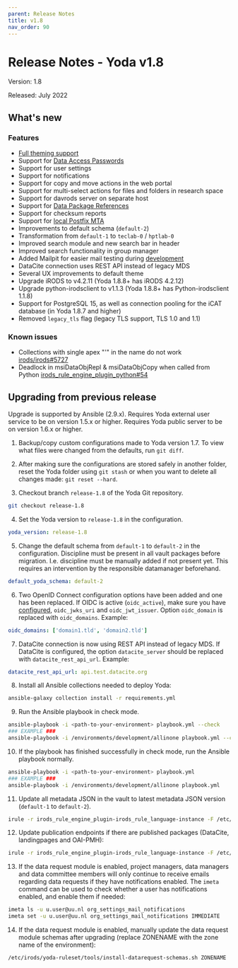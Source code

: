 ```yaml
---
parent: Release Notes
title: v1.8
nav_order: 90
---
```

# Release Notes - Yoda v1.8

Version: 1.8

Released: July 2022

## What's new
### Features
- [Full theming support](../design/overview/theme-packages.md)
- Support for [Data Access Passwords](../design/overview/authentication.md)
- Support for user settings
- Support for notifications
- Support for copy and move actions in the web portal
- Support for multi-select actions for files and folders in research space
- Support for davrods server on separate host
- Support for [Data Package References](../design/overview/data_package_reference.md)
- Support for checksum reports
- Support for [local Postfix MTA](../administration/local-postfix-mta.md)
- Improvements to default schema (`default-2`)
- Transformation from `default-1` to `teclab-0` / `hptlab-0`
- Improved search module and new search bar in header
- Improved search functionality in group manager
- Added Mailpit for easier mail testing during [development](../development/development-tips.md)
- DataCite connection uses REST API instead of legacy MDS
- Several UX improvements to default theme
- Upgrade iRODS to v4.2.11 (Yoda 1.8.8+ has iRODS 4.2.12)
- Upgrade python-irodsclient to v1.1.3 (Yoda 1.8.8+ has Python-irodsclient 1.1.8)
- Support for PostgreSQL 15, as well as connection pooling for the iCAT database (in Yoda 1.8.7 and higher)
- Removed `legacy_tls` flag (legacy TLS support, TLS 1.0 and 1.1)

### Known issues
- Collections with single apex "'" in the name do not work [irods/irods#5727](https://github.com/irods/irods/issues/5727)
- Deadlock in msiDataObjRepl & msiDataObjCopy when called from Python [irods_rule_engine_plugin_python#54](https://github.com/irods/irods_rule_engine_plugin_python/issues/54)

## Upgrading from previous release
Upgrade is supported by Ansible (2.9.x).
Requires Yoda external user service to be on version 1.5.x or higher.
Requires Yoda public server to be on version 1.6.x or higher.

1. Backup/copy custom configurations made to Yoda version 1.7.
To view what files were changed from the defaults, run `git diff`.

2. After making sure the configurations are stored safely in another folder, reset the Yoda folder using `git stash` or when you want to delete all changes made: `git reset --hard`.

3. Checkout branch `release-1.8` of the Yoda Git repository.
```bash
git checkout release-1.8
```

4. Set the Yoda version to `release-1.8` in the configuration.
```yaml
yoda_version: release-1.8
```

5. Change the default schema from `default-1` to `default-2` in the configuration.
Discipline must be present in all vault packages before migration.
I.e. discipline must be manually added if not present yet.
This requires an intervention by the responsible datamanager beforehand.
```yaml
default_yoda_schema: default-2
```

6. Two OpenID Connect configuration options have been added and one has been replaced. If OIDC is active (`oidc_active`), make sure you have [configured](../administration/configuring-openidc.md), `oidc_jwks_uri` and `oidc_jwt_issuer`. Option `oidc_domain` is replaced with `oidc_domains`. Example:
```yaml
oidc_domains: ['domain1.tld', 'domain2.tld']
```

7. DataCite connection is now using REST API instead of legacy MDS. If DataCite is configured, the option `datacite_server` should be replaced with `datacite_rest_api_url`. Example:
```yaml
datacite_rest_api_url: api.test.datacite.org
```

8. Install all Ansible collections needed to deploy Yoda:
```bash
ansible-galaxy collection install -r requirements.yml
```

9. Run the Ansible playbook in check mode.
```bash
ansible-playbook -i <path-to-your-environment> playbook.yml --check
### EXAMPLE ###
ansible-playbook -i /environments/development/allinone playbook.yml --check
```

10. If the playbook has finished successfully in check mode, run the Ansible playbook normally.
```bash
ansible-playbook -i <path-to-your-environment> playbook.yml
### EXAMPLE ###
ansible-playbook -i /environments/development/allinone playbook.yml
```

11. Update all metadata JSON in the vault to latest metadata JSON version (`default-1` to `default-2`).
```bash
irule -r irods_rule_engine_plugin-irods_rule_language-instance -F /etc/irods/yoda-ruleset/tools/check-metadata-for-schema-updates.r
```

12. Update publication endpoints if there are published packages (DataCite, landingpages and OAI-PMH):
```bash
irule -r irods_rule_engine_plugin-irods_rule_language-instance -F /etc/irods/yoda-ruleset/tools/update-publications.r
```

13. If the data request module is enabled, project managers, data managers and data committee members will only continue
    to receive emails regarding data requests if they have notifications enabled. The `imeta` command can be used to check
    whether a user has notifications enabled, and enable them if needed:

```bash
imeta ls -u u.user@uu.nl org_settings_mail_notifications
imeta set -u u.user@uu.nl org_settings_mail_notifications IMMEDIATE
```

14. If the data request module is enabled, manually update the data request module schemas after upgrading (replace ZONENAME with the zone name of the environment):

```bash
/etc/irods/yoda-ruleset/tools/install-datarequest-schemas.sh ZONENAME
```
